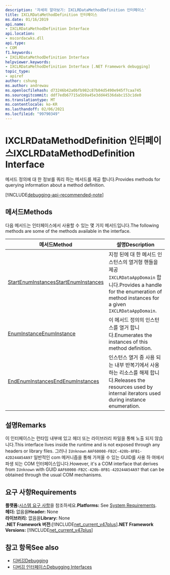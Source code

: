 ```yaml
---
description: '자세히 알아보기: IXCLRDataMethodDefinition 인터페이스'
title: IXCLRDataMethodDefinition 인터페이스
ms.date: 01/16/2019
api.name:
- IXCLRDataMethodDefinition Interface
api.location:
- mscordacwks.dll
api.type:
- COM
f1.keywords:
- IXCLRDataMethodDefinition Interface
helpviewer.keywords:
- IXCLRDataMethodDefinition Interface [.NET Framework debugging]
topic_type:
- apiref
author: cshung
ms.author: andrewau
ms.openlocfilehash: d73246b42a0bfb982c87b04d5490e945f7caa745
ms.sourcegitcommit: ddf7edb67715a5b9a45e3dd44536dabc153c1de0
ms.translationtype: MT
ms.contentlocale: ko-KR
ms.lasthandoff: 02/06/2021
ms.locfileid: "99790349"
---
```

# <a name="ixclrdatamethoddefinition-interface"></a><span data-ttu-id="e9ae3-103">IXCLRDataMethodDefinition 인터페이스</span><span class="sxs-lookup"><span data-stu-id="e9ae3-103">IXCLRDataMethodDefinition Interface</span></span>

<span data-ttu-id="e9ae3-104">메서드 정의에 대 한 정보를 쿼리 하는 메서드를 제공 합니다.</span><span class="sxs-lookup"><span data-stu-id="e9ae3-104">Provides methods for querying information about a method definition.</span></span>

[!INCLUDE[debugging-api-recommended-note](../../../../includes/debugging-api-recommended-note.md)]

## <a name="methods"></a><span data-ttu-id="e9ae3-105">메서드</span><span class="sxs-lookup"><span data-stu-id="e9ae3-105">Methods</span></span>

<span data-ttu-id="e9ae3-106">다음 메서드는 인터페이스에서 사용할 수 있는 몇 가지 메서드입니다.</span><span class="sxs-lookup"><span data-stu-id="e9ae3-106">The following methods are some of the methods available in the interface.</span></span>

| <span data-ttu-id="e9ae3-107">메서드</span><span class="sxs-lookup"><span data-stu-id="e9ae3-107">Method</span></span>                                                                                                                          | <span data-ttu-id="e9ae3-108">설명</span><span class="sxs-lookup"><span data-stu-id="e9ae3-108">Description</span></span>                                                                                 |
| ------------------------------------------------------------------------------------------------------------------------------- | ------------------------------------------------------------------------------------------- |
| [<span data-ttu-id="e9ae3-109">StartEnumInstances</span><span class="sxs-lookup"><span data-stu-id="e9ae3-109">StartEnumInstances</span></span>](ixclrdatamethoddefinition-startenuminstances-method.md) | <span data-ttu-id="e9ae3-110">지정 된에 대 한 메서드 인스턴스의 열거형 핸들을 제공 `IXCLRDataAppDomain` 합니다.</span><span class="sxs-lookup"><span data-stu-id="e9ae3-110">Provides a handle for the enumeration of method instances for a given `IXCLRDataAppDomain`.</span></span> |
| [<span data-ttu-id="e9ae3-111">EnumInstance</span><span class="sxs-lookup"><span data-stu-id="e9ae3-111">EnumInstance</span></span>](ixclrdatamethoddefinition-enuminstance-method.md)             | <span data-ttu-id="e9ae3-112">이 메서드 정의의 인스턴스를 열거 합니다.</span><span class="sxs-lookup"><span data-stu-id="e9ae3-112">Enumerates the instances of this method definition.</span></span>                                         |
| [<span data-ttu-id="e9ae3-113">EndEnumInstances</span><span class="sxs-lookup"><span data-stu-id="e9ae3-113">EndEnumInstances</span></span>](ixclrdatamethoddefinition-endenuminstances-method.md)     | <span data-ttu-id="e9ae3-114">인스턴스 열거 중 사용 되는 내부 반복기에서 사용 하는 리소스를 해제 합니다.</span><span class="sxs-lookup"><span data-stu-id="e9ae3-114">Releases the resources used by internal iterators used during instance enumeration.</span></span>         |

## <a name="remarks"></a><span data-ttu-id="e9ae3-115">설명</span><span class="sxs-lookup"><span data-stu-id="e9ae3-115">Remarks</span></span>

<span data-ttu-id="e9ae3-116">이 인터페이스는 런타임 내부에 있고 헤더 또는 라이브러리 파일을 통해 노출 되지 않습니다.</span><span class="sxs-lookup"><span data-stu-id="e9ae3-116">This interface lives inside the runtime and is not exposed through any headers or library files.</span></span> <span data-ttu-id="e9ae3-117">그러나 `IUnknown` `AAF60008-FB2C-420b-8FB1-42D244A54A97` 일반적인 com 메커니즘을 통해 가져올 수 있는 GUID를 사용 하 여에서 파생 되는 COM 인터페이스입니다.</span><span class="sxs-lookup"><span data-stu-id="e9ae3-117">However, it's a COM interface that derives from `IUnknown` with GUID `AAF60008-FB2C-420b-8FB1-42D244A54A97` that can be obtained through the usual COM mechanisms.</span></span>

## <a name="requirements"></a><span data-ttu-id="e9ae3-118">요구 사항</span><span class="sxs-lookup"><span data-stu-id="e9ae3-118">Requirements</span></span>

<span data-ttu-id="e9ae3-119">**플랫폼:**[시스템 요구 사항](../../get-started/system-requirements.md)을 참조하세요.</span><span class="sxs-lookup"><span data-stu-id="e9ae3-119">**Platforms:** See [System Requirements](../../get-started/system-requirements.md).</span></span>  
<span data-ttu-id="e9ae3-120">**헤더:** 없음을</span><span class="sxs-lookup"><span data-stu-id="e9ae3-120">**Header:** None</span></span>  
<span data-ttu-id="e9ae3-121">**라이브러리:** 없음을</span><span class="sxs-lookup"><span data-stu-id="e9ae3-121">**Library:** None</span></span>  
<span data-ttu-id="e9ae3-122">**.NET Framework 버전:**[!INCLUDE[net_current_v47plus](../../../../includes/net-current-v47plus.md)]</span><span class="sxs-lookup"><span data-stu-id="e9ae3-122">**.NET Framework Versions:** [!INCLUDE[net_current_v47plus](../../../../includes/net-current-v47plus.md)]</span></span>  

## <a name="see-also"></a><span data-ttu-id="e9ae3-123">참고 항목</span><span class="sxs-lookup"><span data-stu-id="e9ae3-123">See also</span></span>

- [<span data-ttu-id="e9ae3-124">디버깅</span><span class="sxs-lookup"><span data-stu-id="e9ae3-124">Debugging</span></span>](index.md)
- [<span data-ttu-id="e9ae3-125">디버깅 인터페이스</span><span class="sxs-lookup"><span data-stu-id="e9ae3-125">Debugging Interfaces</span></span>](debugging-interfaces.md)
